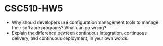 # CSC510-HW5

* Why should developers use configuration management tools to manage their software programs? What can go wrong?
* Explain the difference bewteen continuous integration, continuous delivery, and continuous deployment, in your own words.
